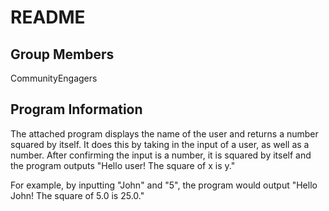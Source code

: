 # README

## Group Members

CommunityEngagers

## Program Information

The attached program displays the name of the user and returns a number squared by itself. It does this by taking in the input of a user, as well as a number. After confirming the input is a number, it is squared by itself and the program outputs "Hello user! The square of x is y."

For example, by inputting "John" and "5", the program would output "Hello John! The square of 5.0 is 25.0."

